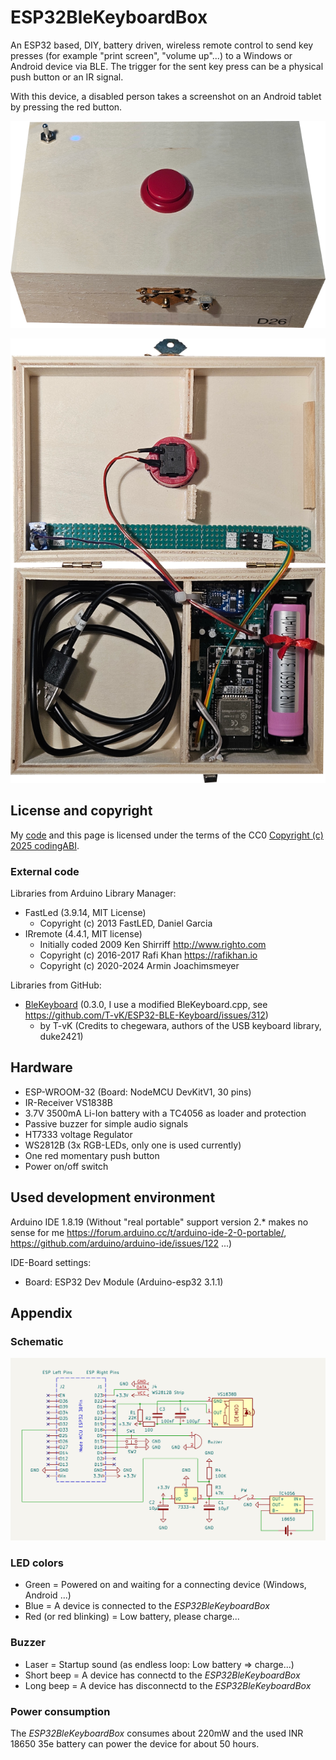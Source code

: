 # ESP32BleKeyboardBox

An ESP32 based, DIY, battery driven, wireless remote control to send key presses (for example "print screen", "volume up"...) to a Windows or Android device via BLE. The trigger for the sent key press can be a physical push button or an IR signal. 

With this device, a disabled person takes a screenshot on an Android tablet by pressing the red button.

![Outer](assets/images/Outer.png)

![Inner](assets/images/Inner.png)

## License and copyright
My [code](ESP32BleKeyboardBox/ESP32BleKeyboardBox.ino) and this page is licensed under the terms of the CC0 [Copyright (c) 2025 codingABI](LICENSE). 

### External code

Libraries from Arduino Library Manager:
- FastLed (3.9.14, MIT License)
  - Copyright (c) 2013 FastLED, Daniel Garcia
- IRremote (4.4.1, MIT license)
  - Initially coded 2009 Ken Shirriff http://www.righto.com
  - Copyright (c) 2016-2017 Rafi Khan https://rafikhan.io
  - Copyright (c) 2020-2024 Armin Joachimsmeyer

Libraries from GitHub:
- [BleKeyboard](https://github.com/T-vK/ESP32-BLE-Keyboard) (0.3.0, I use a modified BleKeyboard.cpp, see https://github.com/T-vK/ESP32-BLE-Keyboard/issues/312)
  - by T-vK (Credits to chegewara, authors of the USB keyboard library, duke2421)

## Hardware
- ESP-WROOM-32 (Board: NodeMCU DevKitV1, 30 pins)
- IR-Receiver VS1838B
- 3.7V 3500mA Li-Ion battery with a TC4056 as loader and protection
- Passive buzzer for simple audio signals
- HT7333 voltage Regulator
- WS2812B (3x RGB-LEDs, only one is used currently)
- One red momentary push button
- Power on/off switch

## Used development environment
Arduino IDE 1.8.19 (Without "real portable" support version 2.* makes no sense for me https://forum.arduino.cc/t/arduino-ide-2-0-portable/, https://github.com/arduino/arduino-ide/issues/122 ...)

IDE-Board settings:
- Board: ESP32 Dev Module (Arduino-esp32 3.1.1) 

## Appendix

### Schematic

![Schematic](assets/images/Schematic.png)

### LED colors

- Green = Powered on and waiting for a connecting device (Windows, Android ...)
- Blue = A device is connected to the *ESP32BleKeyboardBox*
- Red (or red blinking) = Low battery, please charge...

### Buzzer
- Laser = Startup sound (as endless loop: Low battery => charge...)
- Short beep = A device has connectd to the *ESP32BleKeyboardBox*
- Long beep = A device has disconnectd to the *ESP32BleKeyboardBox*

### Power consumption

The *ESP32BleKeyboardBox* consumes about 220mW and the used INR 18650 35e battery can power the device for about 50 hours. 
